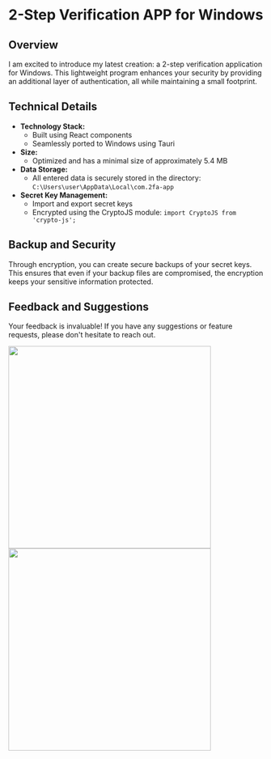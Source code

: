# 2-Step Verification APP for Windows

## Overview

I am excited to introduce my latest creation: a 2-step verification application for Windows. This lightweight program enhances your security by providing an additional layer of authentication, all while maintaining a small footprint.

## Technical Details

- **Technology Stack:** 
  - Built using React components
  - Seamlessly ported to Windows using Tauri
- **Size:** 
  - Optimized and has a minimal size of approximately 5.4 MB
- **Data Storage:** 
  - All entered data is securely stored in the directory: `C:\Users\user\AppData\Local\com.2fa-app`
- **Secret Key Management:** 
  - Import and export secret keys
  - Encrypted using the CryptoJS module: `import CryptoJS from 'crypto-js';`

## Backup and Security

Through encryption, you can create secure backups of your secret keys. This ensures that even if your backup files are compromised, the encryption keeps your sensitive information protected.

## Feedback and Suggestions

Your feedback is invaluable! If you have any suggestions or feature requests, please don't hesitate to reach out.




<img src="https://github.com/user-attachments/assets/e81f4c7c-1c33-40ee-93bc-c4ba1719ce43" width="400" height="auto">
<img src="https://github.com/user-attachments/assets/bd9da1e7-958f-491f-b139-a0af81d3893f" width="400" height="auto">


